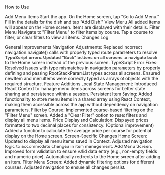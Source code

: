 How to Use

Add Menu Items
Start the app.
On the Home screen, tap "Go to Add Menu."
Fill in the details for the dish and tap "Add Dish."
View Menu
All added items will appear on the Home screen.
Items are displayed with their details.
Filter Menu
Navigate to "Filter Menu" to filter items by course.
Tap a course to filter, or clear filters to view all items.
Changes Log

General Improvements
Navigation Adjustments:
Replaced incorrect navigation.navigate() calls with properly typed route parameters to resolve TypeScript errors.
Updated "Back" buttons on all screens to navigate back to the Home screen instead of the previous screen.
TypeScript Error Fixes:
Resolved issues with type mismatches in navigation parameters by properly defining and passing RootStackParamList types across all screens.
Ensured newItem and menuItems were correctly typed as arrays of objects with the required structure.
Feature Additions
Local State Management:
Introduced React Context to manage menu items across screens for better state sharing and persistence within a session.
Persistent Item Saving:
Added functionality to store menu items in a shared array using React Context, making them accessible across the app without dependency on navigation parameters.
Filter by Course:
Implemented course-based filtering on the "Filter Menu" screen.
Added a "Clear Filter" option to reset filters and display all menu items.
Price Display and Calculation:
Displayed prices formatted to two decimal places for consistency.
(Optional improvement) Added a function to calculate the average price per course for potential display on the Home screen.
Screen-Specific Changes
Home Screen:
Updated to display all menu items saved in Context.
Adjusted navigation logic to accommodate changes in item management.
Add Menu Screen:
Improved form validation to ensure valid data entry (e.g., non-empty fields and numeric price).
Automatically redirects to the Home screen after adding an item.
Filter Menu Screen:
Added dynamic filtering options for different courses.
Adjusted navigation to ensure all changes persist.

